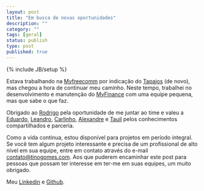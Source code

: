 ```yaml
---
layout: post
title: "Em busca de novas oportunidades"
description: ""
category: ""
tags: [geral]
status: publish
type: post
published: true
---
```

{% include JB/setup %}

Estava trabalhando na [Myfreecomm](http://www.myfreecomm.com.br) por indicação do [Tapajos](http://twitter.com/tapajos) (de novo), mas chegou a hora de continuar meu caminho. Neste tempo, trabalhei no desenvolvimento e manutenção do [MyFinance](http://www.myfinance.com.br) com uma equipe pequena, mas que sabe o que faz.

Obrigado ao [Rodrigo](http://twitter.com/rtopitt) pela oportunidade de me juntar ao time e valeu a [Eduardo](http://twitter.com/eduardohertz), [Leandro](http://twitter.com/leandrost), [Carlinho](http://twitter.com/c_h_), [Alexandre](https://twitter.com/ssilvaalexandre) e [Tauil](http://twitter.com/tauil) pelos conhecimentos compartilhados e parceria.

Como a vida continua, estou disponível para projetos em período integral. Se você tem algum projeto interessante e precisa de um profissional de alto nível em sua equipe, entre em contato através do e-mail <contato@tinogomes.com>. Aos que puderem encaminhar este post para pessoas que possam ter interesse em ter-me em suas equipes, um muito obrigado.

Meu [Linkedin](http://www.linkedin.com/in/tinogomes) e [Github](http://github.com/tinogomes).
